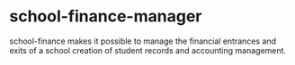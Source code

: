 # school-finance-manager
school-finance makes it possible to manage the financial entrances and exits of a school
creation of student records and accounting management.
